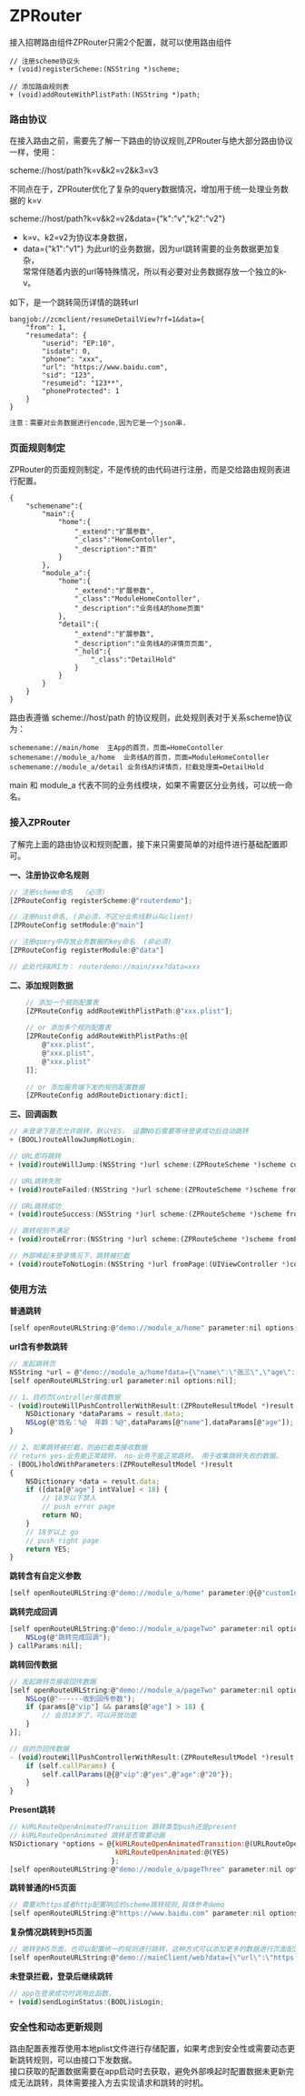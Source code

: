 # ZPRouter


接入招聘路由组件ZPRouter只需2个配置，就可以使用路由组件

````
// 注册scheme协议头
+ (void)registerScheme:(NSString *)scheme;

// 添加路由规则表
+ (void)addRouteWithPlistPath:(NSString *)path;
````



### 路由协议
在接入路由之前，需要先了解一下路由的协议规则,ZPRouter与绝大部分路由协议一样，使用：

scheme://host/path?k=v&k2=v2&k3=v3

不同点在于，ZPRouter优化了复杂的query数据情况，增加用于统一处理业务数据的
k=v

scheme://host/path?k=v&k2=v2&data={"k":"v","k2":"v2"}  

- k=v、k2=v2为协议本身数据，  
- data={"k1":"v1"}  为此url的业务数据，因为url跳转需要的业务数据更加复杂，  
常常伴随着内嵌的url等特殊情况，所以有必要对业务数据存放一个独立的k-v。

如下，是一个跳转简历详情的跳转url
````
bangjob://zcmclient/resumeDetailView?rf=1&data={
	"from": 1,
	"resumedata": {
		"userid": "EP:10",
		"isdate": 0,
		"phone": "xxx",
		"url": "https://www.baidu.com",
		"sid": "123",
		"resumeid": "123**",
		"phoneProtected": 1
	}
}
````

```css
注意：需要对业务数据进行encode,因为它是一个json串.
```



### 页面规则制定
ZPRouter的页面规则制定，不是传统的由代码进行注册，而是交给路由规则表进行配置。  

````
{
    "schemename":{
        "main":{
            "home":{
                "_extend":"扩展参数",
                "_class":"HomeContoller",
                "_description":"首页"
            }
        },
        "module_a":{
            "home":{
                "_extend":"扩展参数",
                "_class":"ModuleHomeContoller",
                "_description":"业务线A的home页面"
            },
            "detail":{
                "_extend":"扩展参数",
                "_description":"业务线A的详情页页面",
                "_hold":{
                    "_class":"DetailHold"
                }
            }
        }
    }
}
````
 路由表遵循 scheme://host/path 的协议规则，此处规则表对于关系scheme协议为： 
 ```
 schemename://main/home  主App的首页，页面=HomeContoller 
 schemename://module_a/home  业务线A的首页，页面=ModuleHomeContoller
 schemename://module_a/detail 业务线A的详情页，拦截处理类=DetailHold  
```
main 和 module_a 代表不同的业务线模块，如果不需要区分业务线，可以统一命名。  
  
    
    
### 接入ZPRouter
了解完上面的路由协议和规则配置，接下来只需要简单的对组件进行基础配置即可。  

**一、注册协议命名规则**  
```js
// 注册scheme命名  （必须）
[ZPRouteConfig registerScheme:@"routerdemo"];

// 注册host命名, (非必须，不区分业务线默认叫client)
[ZPRouteConfig setModule:@"main"]

// 注册query中存放业务数据的key命名  (非必须)
[ZPRouteConfig registerModule:@"data"]

// 此处代码URI为： routerdemo://main/xxx?data=xxx
```

**二、添加规则数据**
```js
    // 添加一个规则配置表
    [ZPRouteConfig addRouteWithPlistPath:@"xxx.plist"];
    
    // or 添加多个规则配置表
    [ZPRouteConfig addRouteWithPlistPaths:@[
        @"xxx.plist",
        @"xxx.plist",
        @"xxx.plist"
    ]];
    
    // or 添加服务端下发的规则配置数据
    [ZPRouteConfig addRouteDictionary:dict];
```


**三、回调函数**
```js
// 未登录下是否允许跳转，默认YES， 设置NO后需要等待登录成功后自动跳转
+ (BOOL)routeAllowJumpNotLogin;

// URL即将跳转
+ (void)routeWillJump:(NSString *)url scheme:(ZPRouteScheme *)scheme customInfo:(NSDictionary *)customInfo;

// URL跳转失败
+ (void)routeFailed:(NSString *)url scheme:(ZPRouteScheme *)scheme fromPage:(UIViewController *)controller;

// URL跳转成功
+ (void)routeSuccess:(NSString *)url scheme:(ZPRouteScheme *)scheme fromPage:(UIViewController *)controller;

// 跳转规则不满足
+ (void)routeError:(NSString *)url scheme:(ZPRouteScheme *)scheme fromPage:(UIViewController *)controller;

// 外部唤起未登录情况下，跳转被拦截
+ (void)routeToNotLogin:(NSString *)url fromPage:(UIViewController *)controller from:(URLRouteFromType)from;
```


### 使用方法
**普通跳转**
```js
[self openRouteURLString:@"demo://module_a/home" parameter:nil options:nil];
```

**url含有参数跳转**
```js
// 发起跳转页
NSString *url = @"demo://module_a/home?data={\"name\":\"张三\",\"age\":\"20\"}";
[self openRouteURLString:url parameter:nil options:nil];

// 1、目的页Controller接收数据
- (void)routeWillPushControllerWithResult:(ZPRouteResultModel *)result {
    NSDictionary *dataParams = result.data;
    NSLog(@"姓名：%@  年龄：%@",dataParams[@"name"],dataParams[@"age"]);
}

// 2、如果跳转被拦截，则由拦截类接收数据
// return yes-业务能正常跳转， no-业务不能正常跳转。 用于收集跳转失败的数据。
- (BOOL)holdWithParameters:(ZPRouteResultModel *)result
{
    NSDictionary *data = result.data;
    if ([data[@"age"] intValue] < 18) {
        // 18岁以下禁入
        // push error page
        return NO;
    }
    // 18岁以上 go
    // push right page
    return YES;
}
```

**跳转含有自定义参数**
```js
[self openRouteURLString:@"demo://module_a/home" parameter:@{@"customInfo":@"自定义数据"} options:nil];
```

**跳转完成回调**
```js
[self openRouteURLString:@"demo://module_a/pageTwo" parameter:nil options:nil completion:^{
    NSLog(@"跳转完成回调");
} callParams:nil];
```

**跳转回传数据**
```js
// 发起跳转页接收回传数据
[self openRouteURLString:@"demo://module_a/pageTwo" parameter:nil options:nil completion:nil callParams:^(NSDictionary * _Nonnull params) {
    NSLog(@"------收到回传参数");
    if (params[@"vip"] && params[@"age"] > 18) {
        // 会员18岁了，可以开放功能
    }
}];

// 目的页回传数据
- (void)routeWillPushControllerWithResult:(ZPRouteResultModel *)result {
    if (self.callParams) {
        self.callParams(@{@"vip":@"yes",@"age":@"20"});
    }
}
```

**Present跳转**
```js
// kURLRouteOpenAnimatedTransition 跳转类型push还是present
// kURLRouteOpenAnimated 跳转是否需要动画
NSDictionary *options = @{kURLRouteOpenAnimatedTransition:@(URLRouteOpenAnimatedPresent),
                          kURLRouteOpenAnimated:@(YES)
                         };
[self openRouteURLString:@"demo://module_a/pageThree" parameter:nil options:options];
```


**跳转普通的H5页面**
```js
// 需要对https或者http配置响应的scheme跳转规则,具体参考demo
[self openRouteURLString:@"https://www.baidu.com" parameter:nil options:nil];
```


**复杂情况跳转到H5页面**
```js
// 跳转到H5页面，也可以配置统一的规则进行跳转，这种方式可以添加更多的数据进行页面配置。
[self openRouteURLString:@"demo://mainClient/web?data={\"url\":\"https://www.baidu.com\",\"title\":\"web标题\"}" parameter:nil options:nil];
```


**未登录拦截，登录后继续跳转**
```js
// app在登录成功时调用此函数，
+ (void)sendLoginStatus:(BOOL)isLogin;
```

### 安全性和动态更新规则
路由配置表推荐使用本地plist文件进行存储配置，如果考虑到安全性或需要动态更新跳转规则，可以由接口下发数据。  
接口获取的配置数据需要在app启动时去获取，避免外部唤起时配置数据未更新完成无法跳转，具体需要接入方去实现请求和跳转的时机。


